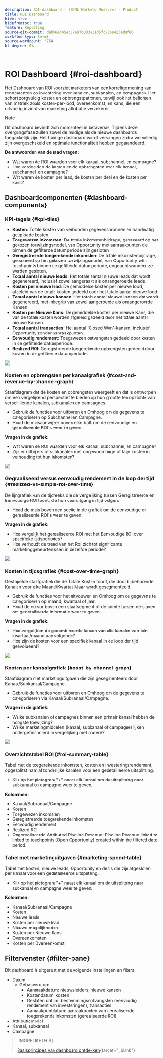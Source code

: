 ```yaml
---
description: ROI-dashboard - [!DNL Marketo Measure] - Product
title: ROI Dashboard
hide: true
hidefromtoc: true
feature: Reporting
source-git-commit: dabb6ed45ec87a97b333e11d5fc71be425edaf66
workflow-type: tm+mt
source-wordcount: '754'
ht-degree: 0%

---
```


# ROI Dashboard {#roi-dashboard}

Het Dashboard van ROI voorziet marketers van een korrelige mening van rendementen op investering over kanalen, subkanalen, en campagnes. Het schort zorgvuldig kosten en opbrengstpatronen, terwijl ook het belichten van metriek zoals kosten-per-lood, overeenkomst, en kans, die een uitvoerig inzicht van marketing attributie verzekeren.

>[!NOTE]
>
>Dit dashboard bevindt zich momenteel in bètaversie. Tijdens deze overgangsfase zullen zowel de huidige als de nieuwe dashboards toegankelijk zijn. Het huidige dashboard wordt vervangen zodra we volledig zijn overgeschakeld en optimale functionaliteit hebben gegarandeerd.

**De antwoorden van de raad vragen:**

* Wat waren de ROI waarden voor elk kanaal, subchannel, en campagne?
* Hoe verdeelden de kosten en de opbrengsten over elk kanaal, subchannel, en campagne?
* Wat waren de kosten per lead, de kosten per deal en de kosten per kans?

## Dashboardcomponenten {#dashboard-components}

### KPI-tegels {#kpi-tiles}

* **Kosten**: Totale kosten van verbonden gegevensbronnen en handmatig geüploade kosten.
* **Toegewezen inkomsten**: De totale inkomstenbijdrage, gebaseerd op het gekozen toewijzingsmodel, van Opportunity met aanraakpunten die binnen de gefilterde datumperiode zijn gesloten.
* **Geregistreerde toegerekende inkomsten**: De totale inkomstenbijdrage, gebaseerd op het gekozen toewijzingsmodel, van Opportunity with touchpoints binnen de gefilterde datumperiode, ongeacht wanneer ze werden gesloten.
* **Totaal aantal nieuwe leads**: Het totale aantal nieuwe leads dat wordt gegenereerd, inclusief zowel aangeraakt als onaangeroerde leads.
* **Kosten per nieuwe lead**: De gemiddelde kosten per nieuwe lood, afgeleid van de totale kosten gedeeld door het totale aantal nieuwe lood.
* **Totaal aantal nieuwe kansen**: Het totale aantal nieuwe kansen dat wordt gegenereerd, met inbegrip van zowel aangeroerde als onaangeroerde Kansen.
* **Kosten per Nieuwe Kans**: De gemiddelde kosten per nieuwe Kans, die van de totale kosten worden afgeleid gedeeld door het totale aantal nieuwe Kansen.
* **Totaal aantal transacties**: Het aantal &#39;Closed Won&#39;-kansen, inclusief Opportunity zonder aanraakpunten.
* **Eenvoudig rendement**: Toegewezen ontvangsten gedeeld door kosten in de gefilterde datumperiode.
* **Realized ROI**: Geregistreerde toegerekende opbrengsten gedeeld door kosten in de gefilterde datumperiode.

![](assets/roi-dashboard-1.png)

### Kosten en opbrengsten per kanaalgrafiek {#cost-and-revenue-by-channel-graph}

Staafdiagram dat de kosten en opbrengsten weergeeft en dat is ontworpen om een vergelijkend perspectief te bieden op hun grootte ten opzichte van verschillende kanalen, subkanalen en campagnes.

* Gebruik de functies voor uitboren en Omhoog om de gegevens te categoriseren op Subchannel en Campagne.
* Houd de muisaanwijzer boven elke balk om de eenvoudige en gerealiseerde ROI&#39;s weer te geven.

**Vragen in de grafiek:**

* Wat waren de ROI waarden voor elk kanaal, subchannel, en campagne?
* Zijn er uitbijters of subkanalen met ongewoon hoge of lage kosten in verhouding tot hun inkomsten?

![](assets/roi-dashboard-2.png)

### Gegraaliseerd versus eenvoudig rendement in de loop der tijd {#realized-vs-simple-roi-over-time}

De lijngrafiek van de tijdreeks die de vergelijking tussen Geregistreerde en Eenvoudige ROI toont, die hun vooruitgang in tijd volgen.

* Houd de muis boven een sectie in de grafiek om de eenvoudige en gerealiseerde ROI&#39;s weer te geven.

**Vragen in de grafiek:**

* Hoe vergelijk het gerealiseerde ROI met het Eenvoudige ROI over specifieke tijdsperiodes?
* Hoe verhoudt de trend van het RoI zich tot significante marketinggebeurtenissen in dezelfde periode?

![](assets/roi-dashboard-3.png)

### Kosten in tijdsgrafiek {#cost-over-time-graph}

Gestapelde staafgrafiek die de Totale Kosten toont, die door bijbehorende Kanalen voor elke Maand/Kwartaal/Jaar wordt gesegmenteerd.

* Gebruik de functies voor het uitvouwen en Omhoog om de gegevens te categoriseren op maand, kwartaal of jaar.
* Houd de cursor boven een staafsegment of de ruimte tussen de staven om gedetailleerde informatie weer te geven.

**Vragen in de grafiek:**

* Hoe vergelijken de gecombineerde kosten van alle kanalen van één kwartaal/maand aan volgende?
* Hoe zijn de kosten voor een specifiek kanaal in de loop der tijd geëvolueerd?

![](assets/roi-dashboard-4.png)

### Kosten per kanaalgrafiek {#cost-by-channel-graph}

Staafdiagram met marketinguitgaven die zijn gesegmenteerd door Kanaal/Subkanaal/Campagne.

* Gebruik de functies voor uitboren en Omhoog om de gegevens te categoriseren via Kanaal/Subkanaal/Campagne.

**Vragen in de grafiek:**

* Welke subkanalen of campagnes binnen een primair kanaal hebben de hoogste toewijzing?
* Welke marketingmiddelen (kanaal, subkanaal of campagne) lijken ondergefinancierd in vergelijking met andere?

![](assets/roi-dashboard-5.png)

### Overzichtstabel ROI {#roi-summary-table}

Tabel met de toegerekende inkomsten, kosten en investeringsrendement, opgesplitst naar afzonderlijke kanalen voor een gedetailleerde uitsplitsing.

* Klik op het pictogram &quot;+&quot; naast elk kanaal om de uitsplitsing naar subkanaal en campagne weer te geven.

**Kolommen:**

* Kanaal/Subkanaal/Campagne
* Kosten
* Toegewezen inkomsten
* Geregistreerde toegerekende inkomsten
* Eenvoudig rendement
* Realized ROI
* Ongerealiseerde Attributed Pipeline Revenue: Pipeline Revenue linked to linked to touchpoints (Open Opportunity) created within the filtered date period.

### Tabel met marketinguitgaven {#marketing-spend-table}

Tabel met kosten, nieuwe leads, Opportunity en deals die zijn afgesloten per kanaal voor een gedetailleerde uitsplitsing.

* Klik op het pictogram &quot;+&quot; naast elk kanaal om de uitsplitsing naar subkanaal en campagne weer te geven.

**Kolommen:**

* Kanaal/Subkanaal/Campagne
* Kosten
* Nieuwe leads
* Kosten per nieuwe lead
* Nieuwe mogelijkheden
* Kosten per Nieuwe Kans
* Overeenkomsten
* Kosten per Overeenkomst

## Filtervenster {#filter-pane}

Dit dashboard is uitgerust met de volgende instellingen en filters:

* Datum
   * Gebaseerd op:
      * Aanmaakdatum: nieuwsleiders, nieuwe kansen
      * Kostendatum: kosten
      * Gesloten datum: bestemmingsontvangsten (eenvoudig rendement van investeringen), transacties
      * Aanraakpuntdatum: aanraakpunten van gerealiseerde toegerekende inkomsten (gerealiseerde ROI)
* Attributiemodel
* Kanaal, subkanaal
* Campagne

>[!MORELIKETHIS]
>
>[Basisprincipes van dashboard ontdekken](/help/marketo-measure-discover-ui/dashboards/discover-dashboard-basics.md){target="_blank"}
